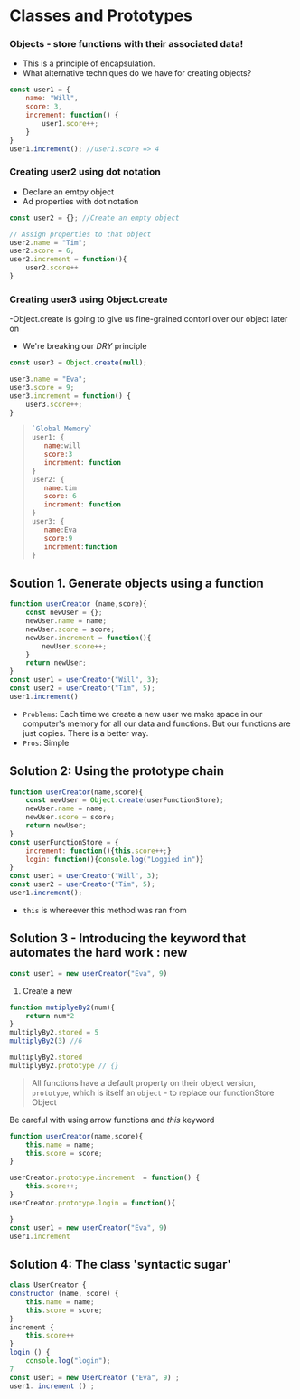 # Classes and Prototypes

### Objects - store functions with their associated data!
- This is a principle of encapsulation.
- What alternative techniques do we have for creating objects?

```javascript
const user1 = {
    name: "Will",
    score: 3,
    increment: function() {
        user1.score++;
    }
}
user1.increment(); //user1.score => 4
```

### Creating user2 using **dot** notation
- Declare an emtpy object
- Ad properties with dot notation
  
```javascript 
const user2 = {}; //Create an empty object

// Assign properties to that object 
user2.name = "Tim";
user2.score = 6;
user2.increment = function(){
    user2.score++
}
```

### Creating user3 using Object.create
-Object.create is going to give us fine-grained contorl over our object later on 
- We're breaking our *DRY* principle 

```javascript
const user3 = Object.create(null);

user3.name = "Eva";
user3.score = 9;
user3.increment = function() {
    user3.score++;
}
```
> ```javascript
> `Global Memory`
>user1: {
>    name:will
>    score:3
>    increment: function
>}
>user2: {
>    name:tim
>    score: 6
>    increment: function
>}
>user3: {
>    name:Eva
>    score:9
>    increment:function
>}
>```

## Soution 1. Generate objects using a function

```javascript
function userCreator (name,score){
    const newUser = {};
    newUser.name = name;
    newUser.score = score;
    newUser.increment = function(){
        newUser.score++;
    }
    return newUser;
}
const user1 = userCreator("Will", 3);
const user2 = userCreator("Tim", 5);
user1.increment()
```
- `Problems`: Each time we create a new user we make space in our computer's memory for all our data and functions. But our functions are just copies. There is  a better way.
- `Pros`: Simple 

## Solution 2: Using the prototype chain
```javascript
function userCreator(name,score){
    const newUser = Object.create(userFunctionStore);
    newUser.name = name;
    newUser.score = score;
    return newUser;
}
const userFunctionStore = {
    increment: function(){this.score++;}
    login: function(){console.log("Loggied in")}
}
const user1 = userCreator("Will", 3);
const user2 = userCreator("Tim", 5);
user1.increment();
```
- `this` is whereever this method was ran from 

## Solution 3 - Introducing the keyword that automates the hard work : **new**

```javascript
const user1 = new userCreator("Eva", 9)
```

1. Create a new 

```javascript
function mutiplyeBy2(num){
    return num*2
}
multiplyBy2.stored = 5
multiplyBy2(3) //6

multiplyBy2.stored
multiplyBy2.prototype // {}
```
>All functions have a default property on their object version, `prototype`, which is itself an `object` - to replace our functionStore Object

Be careful with using arrow functions and *this* keyword

```javascript 
function userCreator(name,score){
    this.name = name;
    this.score = score;
}

userCreator.prototype.increment  = function() {
    this.score++;
}
userCreator.prototype.login = function(){

}
const user1 = new userCreator("Eva", 9)
user1.increment
```


## Solution 4: The class 'syntactic sugar' 
```javascript
class UserCreator {
constructor (name, score) {
    this.name = name;
    this.score = score;
}
increment {
    this.score++
}
login () {
    console.log("login");
7
const user1 = new UserCreator ("Eva", 9) ;
user1. increment () ;
```
